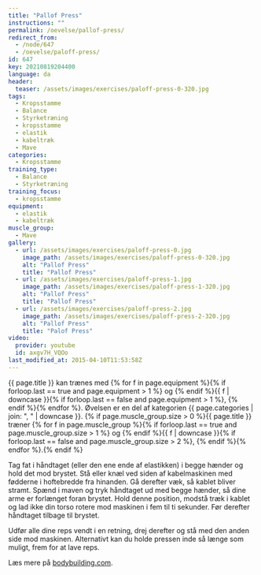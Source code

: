 ```yaml
---
title: "Pallof Press"
instructions: ""
permalink: /oevelse/pallof-press/
redirect_from:
  - /node/647
  - /oevelse/paloff-press/
id: 647
key: 20210819204400
language: da
header:
  teaser: /assets/images/exercises/paloff-press-0-320.jpg
tags:
  - Kropsstamme
  - Balance
  - Styrketræning
  - kropsstamme
  - elastik
  - kabeltræk
  - Mave
categories:
  - Kropsstamme
training_type:
  - Balance
  - Styrketræning
training_focus:
  - kropsstamme
equipment:
  - elastik
  - kabeltræk
muscle_group:
  - Mave
gallery:
  - url: /assets/images/exercises/paloff-press-0.jpg
    image_path: /assets/images/exercises/paloff-press-0-320.jpg
    alt: "Pallof Press"
    title: "Pallof Press"
  - url: /assets/images/exercises/paloff-press-1.jpg
    image_path: /assets/images/exercises/paloff-press-1-320.jpg
    alt: "Pallof Press"
    title: "Pallof Press"
  - url: /assets/images/exercises/paloff-press-2.jpg
    image_path: /assets/images/exercises/paloff-press-2-320.jpg
    alt: "Pallof Press"
    title: "Palof Press"
video:
  provider: youtube
  id: axgv7H_VQOo
last_modified_at: 2015-04-10T11:53:58Z
---
```


{{ page.title }} kan trænes med {% for f in page.equipment %}{% if forloop.last == true and page.equipment > 1 %} og {% endif %}{{ f | downcase  }}{% if forloop.last == false and page.equipment > 1 %}, {% endif %}{% endfor %}. Øvelsen er en del af kategorien {{ page.categories | join: ", " | downcase }}. {% if page.muscle_group.size > 0 %}{{ page.title }} træner {% for f in page.muscle_group %}{% if forloop.last == true and page.muscle_group.size > 1 %} og {% endif %}{{ f | downcase }}{% if forloop.last == false and page.muscle_group.size > 2 %}, {% endif %}{% endfor %}.{% endif %}

Tag fat i håndtaget (eller den ene ende af elastikken) i begge hænder og hold det mod brystet. Stå eller knæl ved siden af kabelmaskinen med fødderne i hoftebredde fra hinanden. Gå derefter væk, så kablet bliver stramt. Spænd i maven og tryk håndtaget ud med begge hænder, så dine arme er forlænget foran brystet. Hold denne position, modstå træk i kablet og lad ikke din torso rotere mod maskinen i fem til ti sekunder. Før derefter håndtaget tilbage til brystet.

Udfør alle dine reps vendt i en retning, drej derefter og stå med den anden side mod maskinen. Alternativt kan du holde pressen inde så længe som muligt, frem for at lave reps.

Læs mere på [bodybuilding.com](http://www.bodybuilding.com/fun/the-ultimate-pallof-press-guide.html).
